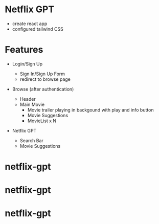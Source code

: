 # Netflix GPT

- create react app
- configured tailwind CSS

# Features

- Login/Sign Up

  - Sign In/Sign Up Form
  - redirect to browse page

- Browse (after authentication)

  - Header
  - Main Movie
    - Movie trailer playing in backgound with play and info button
    - Movie Suggestions
    - MovieList x N

- Netflix GPT
  - Search Bar
  - Movie Suggestions
# netflix-gpt
# netflix-gpt
# netflix-gpt
